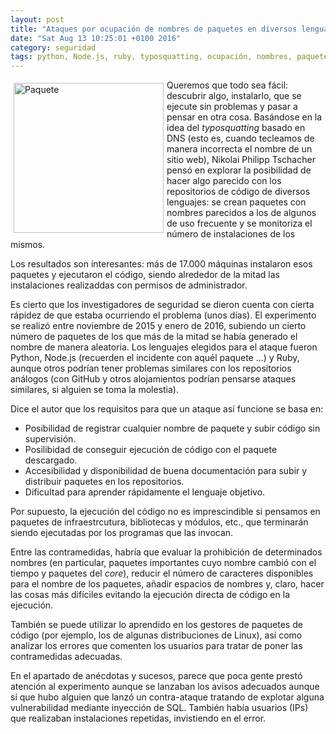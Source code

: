 ```yaml
---
layout: post
title: "Ataques por ocupación de nombres de paquetes en diversos lenguajes"
date: "Sat Aug 13 10:25:01 +0100 2016"
category: seguridad
tags: python, Node.js, ruby, typosquatting, ocupación, nombres, paquetes, módulos, ataques, programación, desarrollo
---
```




<a href="https://www.flickr.com/photos/fernand0/2137644411" title="Paquete"><img src="https://c1.staticflickr.com/3/2348/2137644411_23bae9346f_m.jpg" width="240"  alt="Paquete" style="float:left; margin:5px"></a>
Queremos que todo sea fácil: descubrir algo, instalarlo, que se ejecute sin problemas y pasar a pensar en otra cosa.
Basándose en la idea del *typosquatting* basado en DNS (esto es, cuando tecleamos de manera incorrecta el nombre de un sitio web), Nikolai Philipp Tschacher pensó en explorar la posibilidad de hacer algo parecido con los repositorios de código de diversos lenguajes: se crean paquetes con nombres parecidos a los de algunos de uso frecuente y se monitoriza el número de instalaciones de los mismos.

Los resultados son interesantes: más de 17.000 máquinas instalaron esos paquetes y ejecutaron el código, siendo alrededor de la mitad las instalaciones realizaddas con permisos de administrador.

Es cierto que los investigadores de seguridad se dieron cuenta con cierta rápidez de que estaba ocurriendo el problema (unos días). El experimento se realizó entre noviembre de 2015 y enero de 2016, subiendo un cierto número de paquetes de los que más de la mitad se había generado el nombre de manera aleatoria. Los lenguajes elegidos para el ataque fueron Python, Node.js (recuerden el incidente con aquél paquete ...) y Ruby, aunque otros podrían tener problemas similares con los repositorios análogos (con GitHub y otros alojamientos podrían pensarse ataques similares, si alguien se toma la molestia).

Dice el autor que los requisitos para que un ataque así funcione se basa en:

* Posibilidad de registrar cualquier nombre de paquete y subir código sin supervisión.
* Posilibidad de conseguir ejecución de código con el paquete descargado.
* Accesibilidad y disponibilidad de buena documentación para subir y distribuir paquetes en los repositorios.
* Dificultad para aprender rápidamente el lenguaje objetivo.

Por supuesto, la ejecución del código no es imprescindible si pensamos en paquetes de infraestrcutura, bibliotecas y módulos, etc., que terminarán siendo ejecutadas por los programas que las invocan.

Entre las contramedidas, habría que evaluar la prohibición de determinados nombres (en particular, paquetes importantes cuyo nombre cambió con el tiempo y paquetes del *core*), reducir el número de caracteres disponibles para el nombre de los paquetes, añadir espacios de nombres y, claro, hacer las cosas más difíciles evitando la ejecución directa de código en la ejecución.

También se puede utilizar lo aprendido en los gestores de paquetes de código (por ejemplo, los de algunas distribuciones de Linux), así como analizar los errores que comenten los usuarios para tratar de poner las contramedidas adecuadas.

En el apartado de anécdotas y sucesos, parece que poca gente prestó atención al experimento aunque se lanzaban los avisos adecuados aunque sí que hubo alguien que lanzó un contra-ataque tratando de explotar alguna vulnerabilidad mediante inyección de SQL.
También había usuarios (IPs) que realizaban instalaciones repetidas, invistiendo en el error.

